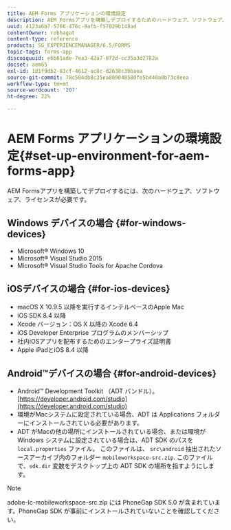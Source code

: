 ```yaml
---
title: AEM Forms アプリケーションの環境設定
description: AEM Formsアプリを構築しデプロイするためのハードウェア、ソフトウェア、ライセンス。
uuid: 4123a6b7-5766-476c-9afb-f57029b148ad
contentOwner: robhagat
content-type: reference
products: SG_EXPERIENCEMANAGER/6.5/FORMS
topic-tags: forms-app
discoiquuid: e6b01ade-7ea3-42a7-872d-cc35a3d2782a
docset: aem65
exl-id: 1d1f9db2-83cf-4612-ac8c-d2638c3bbaea
source-git-commit: 78c584db8c35ea809048580fe5b440a0b73c8eea
workflow-type: tm+mt
source-wordcount: '207'
ht-degree: 22%

---
```


# AEM Forms アプリケーションの環境設定{#set-up-environment-for-aem-forms-app}

AEM Formsアプリを構築してデプロイするには、次のハードウェア、ソフトウェア、ライセンスが必要です。

## Windows デバイスの場合 {#for-windows-devices}

* Microsoft® Windows 10
* Microsoft® Visual Studio 2015
* Microsoft® Visual Studio Tools for Apache Cordova

## iOSデバイスの場合 {#for-ios-devices}

* macOS X 10.9.5 以降を実行するインテルベースのApple Mac
* iOS SDK 8.4 以降
* Xcode バージョン：OS X 以降の Xcode 6.4
* iOS Developer Enterprise プログラムのメンバーシップ
* 社内iOSアプリを配布するためのエンタープライズ証明書
* Apple iPadとiOS 8.4 以降

## Android™デバイスの場合 {#for-android-devices}

* Android™ Development Toolkit （ADT バンドル）。 [https://developer.android.com/studio](https://developer.android.com/studio)
* 環境がMacシステムに設定されている場合、ADT は Applications フォルダーにインストールされている必要があります。
* ADT がMacの他の場所にインストールされている場合、または環境が Windows システムに設定されている場合は、ADT SDK のパスを `local.properties` ファイル。 このファイルは、 `src\android` 抽出されたソースアーカイブ内のフォルダー `mobileworkspace-src.zip`. このファイルで、`sdk.dir` 変数をデスクトップ上の ADT SDK の場所を指すようにします。

>[!NOTE]
>
>adobe-lc-mobileworkspace-src.zip には PhoneGap SDK 5.0 が含まれています。PhoneGap SDK が事前にインストールされていないことを確認してください。
